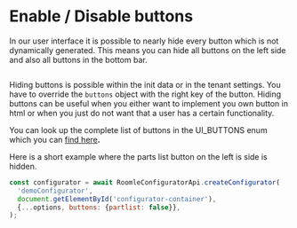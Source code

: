 # Enable / Disable buttons

In our user interface it is possible to nearly hide every button which is not dynamically generated. This means you can hide all buttons on the left side and also all buttons in the bottom bar.

<figure><img src="../../../.gitbook/assets/customisation-buttons.svg" alt=""><figcaption></figcaption></figure>

Hiding buttons is possible within the init data or in the tenant settings. You have to override the `buttons` object with the right key of the button. Hiding buttons can be useful when you either want to implement you own button in html or when you just do not want that a user has a certain functionality.

You can look up the complete list of buttons in the UI\_BUTTONS enum which you can [find here](../../rubens-products-reference/enums/types.UI\_BUTTON.md)**.**

Here is a short example where the parts list button on the left is side is hidden.

```javascript
const configurator = await RoomleConfiguratorApi.createConfigurator(
  'demoConfigurator',
  document.getElementById('configurator-container'),
  {...options, buttons: {partlist: false}},
);
```
